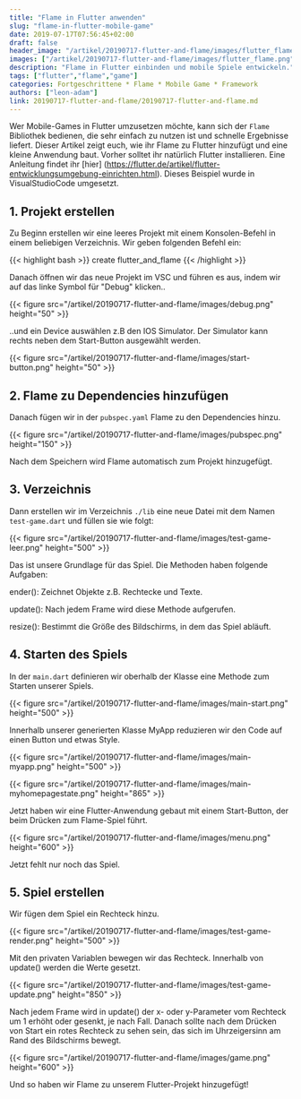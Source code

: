```yaml
---
title: "Flame in Flutter anwenden"
slug: "flame-in-flutter-mobile-game" 
date: 2019-07-17T07:56:45+02:00
draft: false
header_image: "/artikel/20190717-flutter-and-flame/images/flutter_flame.png"
images: ["/artikel/20190717-flutter-and-flame/images/flutter_flame.png"]
description: "Flame in Flutter einbinden und mobile Spiele entwickeln."
tags: ["flutter","flame","game"]
categories: Fortgeschrittene * Flame * Mobile Game * Framework
authors: ["leon-adam"]
link: 20190717-flutter-and-flame/20190717-flutter-and-flame.md
---
```


Wer Mobile-Games in Flutter umzusetzen möchte, kann sich der `Flame` Bibliothek bedienen, die sehr einfach zu nutzen ist und schnelle Ergebnisse liefert. Dieser Artikel zeigt euch, wie ihr Flame zu Flutter hinzufügt und eine kleine Anwendung baut. Vorher solltet ihr natürlich Flutter installieren. Eine Anleitung findet ihr [hier] (https://flutter.de/artikel/flutter-entwicklungsumgebung-einrichten.html). Dieses Beispiel wurde in VisualStudioCode umgesetzt.

## 1. Projekt erstellen 
Zu Beginn erstellen wir eine leeres Projekt mit einem Konsolen-Befehl in einem beliebigen Verzeichnis. Wir geben folgenden Befehl ein:

{{< highlight bash >}}
create flutter_and_flame
{{< /highlight >}}

Danach öffnen wir das neue Projekt im VSC und führen es aus, indem wir auf das linke Symbol für "Debug" klicken..

{{< figure src="/artikel/20190717-flutter-and-flame/images/debug.png" height="50" >}}

..und ein Device auswählen z.B den IOS Simulator. Der Simulator kann rechts neben dem Start-Button ausgewählt werden.

{{< figure src="/artikel/20190717-flutter-and-flame/images/start-button.png" height="50" >}}

## 2. Flame zu Dependencies hinzufügen

Danach fügen wir in der `pubspec.yaml` Flame zu den Dependencies hinzu.

{{< figure src="/artikel/20190717-flutter-and-flame/images/pubspec.png" height="150" >}}

Nach dem Speichern wird Flame automatisch zum Projekt hinzugefügt. 

## 3. Verzeichnis
Dann erstellen wir im Verzeichnis `./lib`  eine neue Datei mit dem Namen `test-game.dart` und füllen sie wie folgt:

{{< figure src="/artikel/20190717-flutter-and-flame/images/test-game-leer.png" height="500" >}}

Das ist unsere Grundlage für das Spiel. Die Methoden haben folgende Aufgaben:

ender(): Zeichnet Objekte z.B. Rechtecke und Texte.

update(): Nach jedem Frame wird diese Methode aufgerufen.

resize(): Bestimmt die Größe des Bildschirms, in dem das Spiel abläuft.

## 4. Starten des Spiels

In der `main.dart` definieren wir oberhalb der Klasse eine Methode zum Starten unserer Spiels.

{{< figure src="/artikel/20190717-flutter-and-flame/images/main-start.png" height="500" >}}

Innerhalb unserer generierten Klasse MyApp reduzieren wir den Code auf einen Button und etwas Style.

{{< figure src="/artikel/20190717-flutter-and-flame/images/main-myapp.png" height="500" >}}

{{< figure src="/artikel/20190717-flutter-and-flame/images/main-myhomepagestate.png" height="865" >}}

Jetzt haben wir eine Flutter-Anwendung gebaut mit einem Start-Button, der beim Drücken zum Flame-Spiel führt.

{{< figure src="/artikel/20190717-flutter-and-flame/images/menu.png" height="600" >}}

Jetzt fehlt nur noch das Spiel.

## 5. Spiel erstellen

Wir fügen dem Spiel ein Rechteck hinzu.

{{< figure src="/artikel/20190717-flutter-and-flame/images/test-game-render.png" height="500" >}}

Mit den privaten Variablen bewegen wir das Rechteck. Innerhalb von update() werden die Werte gesetzt.

{{< figure src="/artikel/20190717-flutter-and-flame/images/test-game-update.png" height="850" >}}

Nach jedem Frame wird in update() der x- oder y-Parameter vom Rechteck um 1 erhöht oder gesenkt, je nach Fall. Danach sollte nach dem Drücken von Start ein rotes Rechteck zu sehen sein, das sich im Uhrzeigersinn am Rand des Bildschirms bewegt.

{{< figure src="/artikel/20190717-flutter-and-flame/images/game.png" height="600" >}}

Und so haben wir Flame zu unserem Flutter-Projekt hinzugefügt!

